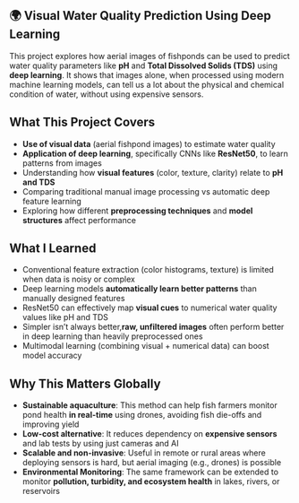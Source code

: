 ## 🌍 Visual Water Quality Prediction Using Deep Learning

This project explores how aerial images of fishponds can be used to predict water quality parameters like **pH** and **Total Dissolved Solids (TDS)** using **deep learning**. It shows that images alone, when processed using modern machine learning models, can tell us a lot about the physical and chemical condition of water, without using expensive sensors.

## What This Project Covers

* **Use of visual data** (aerial fishpond images) to estimate water quality
* **Application of deep learning**, specifically CNNs like **ResNet50**, to learn patterns from images
* Understanding how **visual features** (color, texture, clarity) relate to **pH and TDS**
* Comparing traditional manual image processing vs automatic deep feature learning
* Exploring how different **preprocessing techniques** and **model structures** affect performance

## What I Learned

* Conventional feature extraction (color histograms, texture) is limited when data is noisy or complex
* Deep learning models **automatically learn better patterns** than manually designed features
* ResNet50 can effectively map **visual cues** to numerical water quality values like pH and TDS
* Simpler isn’t always better,**raw, unfiltered images** often perform better in deep learning than heavily preprocessed ones
* Multimodal learning (combining visual + numerical data) can boost model accuracy

## Why This Matters Globally

* **Sustainable aquaculture**: This method can help fish farmers monitor pond health **in real-time** using drones, avoiding fish die-offs and improving yield
* **Low-cost alternative**: It reduces dependency on **expensive sensors** and lab tests by using just cameras and AI
* **Scalable and non-invasive**: Useful in remote or rural areas where deploying sensors is hard, but aerial imaging (e.g., drones) is possible
* **Environmental Monitoring**: The same framework can be extended to monitor **pollution, turbidity, and ecosystem health** in lakes, rivers, or reservoirs
